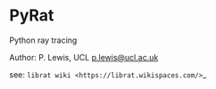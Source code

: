 PyRat
=====

Python ray tracing

Author: P. Lewis, UCL
p.lewis@ucl.ac.uk

see: ``librat wiki <https://librat.wikispaces.com/>``_